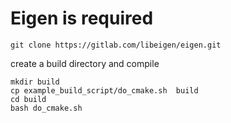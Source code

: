 #  Eigen is required

````
git clone https://gitlab.com/libeigen/eigen.git
````

create a build directory and compile

   ````
  mkdir build
  cp example_build_script/do_cmake.sh  build
  cd build
  bash do_cmake.sh
   ````
